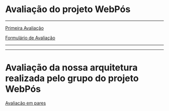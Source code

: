 # Avaliação do projeto WebPós #


---


[Primeira Avaliação](http://memorandos.googlecode.com/files/AvaliaçãoWEbPos.pdf)

[Formulário de Avaliação](http://memorandos.googlecode.com/files/FormularioAvaliacao.pdf)


---


---


# Avaliação da nossa arquitetura realizada pelo grupo do projeto WebPós #

[Avaliacão em pares](http://code.google.com/p/copin-webpos/wiki/Avaliacao)